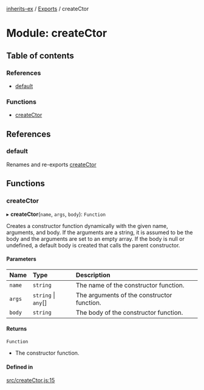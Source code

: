 [inherits-ex](../README.md) / [Exports](../modules.md) / createCtor

# Module: createCtor

## Table of contents

### References

- [default](createCtor.md#default)

### Functions

- [createCtor](createCtor.md#creatector)

## References

### default

Renames and re-exports [createCtor](createCtor.md#creatector)

## Functions

### createCtor

▸ **createCtor**(`name`, `args`, `body`): `Function`

Creates a constructor function dynamically with the given name, arguments, and body.
If the arguments are a string, it is assumed to be the body and the arguments are set to an empty array.
If the body is null or undefined, a default body is created that calls the parent constructor.

#### Parameters

| Name | Type | Description |
| :------ | :------ | :------ |
| `name` | `string` | The name of the constructor function. |
| `args` | `string` \| `any`[] | The arguments of the constructor function. |
| `body` | `string` | The body of the constructor function. |

#### Returns

`Function`

- The constructor function.

#### Defined in

[src/createCtor.js:15](https://github.com/snowyu/inherits-ex.js/blob/44c1f65/src/createCtor.js#L15)
